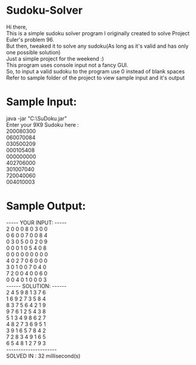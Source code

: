 # Sudoku-Solver
Hi there, <br>
This is a simple sudoku solver program I originally created to solve Project Euler's problem 96. <br>
But then, tweaked it to solve any sudoku(As long as it's valid and has only one possible solution) <br>
Just a simple project for the weekend :) <br>
This program uses console input not a fancy GUI. <br>
So, to input a valid sudoku to the program use 0 instead of blank spaces<br>
Refer to sample folder of the project to view sample input and it's output<br>
# Sample Input:
java -jar "C:\SuDoku.jar" <br>
Enter your 9X9 Sudoku here :<br>
200080300<br>
060070084<br>
030500209<br>
000105408<br>
000000000<br>
402706000<br>
301007040<br>
720040060<br>
004010003<br>
# Sample Output: <br>
----- YOUR INPUT: ----- <br>
2 0 0 0 8 0 3 0 0 <br>
0 6 0 0 7 0 0 8 4 <br>
0 3 0 5 0 0 2 0 9 <br>
0 0 0 1 0 5 4 0 8 <br>
0 0 0 0 0 0 0 0 0 <br>
4 0 2 7 0 6 0 0 0 <br>
3 0 1 0 0 7 0 4 0 <br>
7 2 0 0 4 0 0 6 0 <br>
0 0 4 0 1 0 0 0 3 <br>
------ SOLUTION: ------ <br>
2 4 5 9 8 1 3 7 6 <br>
1 6 9 2 7 3 5 8 4 <br>
8 3 7 5 6 4 2 1 9 <br>
9 7 6 1 2 5 4 3 8 <br>
5 1 3 4 9 8 6 2 7 <br>
4 8 2 7 3 6 9 5 1 <br>
3 9 1 6 5 7 8 4 2 <br>
7 2 8 3 4 9 1 6 5 <br>
6 5 4 8 1 2 7 9 3 <br>
--------------------- <br>
SOLVED IN : 32 millisecond(s) <br>
